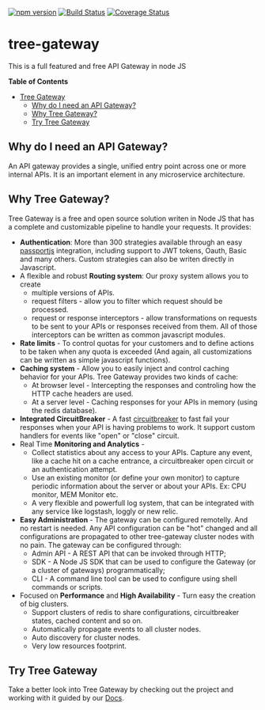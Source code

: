 [![npm version](https://badge.fury.io/js/tree-gateway.svg)](https://badge.fury.io/js/tree-gateway)
[![Build Status](https://travis-ci.org/Leanty/tree-gateway.svg?branch=master)](https://travis-ci.org/Leanty/tree-gateway)
[![Coverage Status](https://coveralls.io/repos/github/Leanty/tree-gateway/badge.svg?branch=master)](https://coveralls.io/github/Leanty/tree-gateway?branch=master)


# tree-gateway
This is a full featured and free API Gateway in node JS

**Table of Contents** 

- [Tree Gateway](#)
  - [Why do I need an API Gateway?](#why-do-i-need-an-api-gateway)
  - [Why Tree Gateway?](#why-tree-gateway)
  - [Try Tree Gateway](#try-tree-gateway)
  

## Why do I need an API Gateway?

An API gateway provides a single, unified entry point across one or more internal APIs. It is an important element in any microservice architecture.


## Why Tree Gateway?

Tree Gateway is a free and open source solution writen in Node JS that has a complete and customizable pipeline to handle your requests.
It provides:
  - **Authentication**: More than 300 strategies available through an easy [passportjs](http://passportjs.org/) integration, including support to JWT tokens, Oauth, Basic and many others. Custom strategies can also be writen directly in Javascript.
  - A flexible and robust **Routing system**: Our proxy system allows you to create 
    - multiple versions of APIs.
    - request filters - allow you to filter which request should be processed.
    - request or response interceptors - allow transformations on requests to be sent to your APIs or responses received from them. All of those interceptors can be written as common javascript modules.
  - **Rate limits** - To control quotas for your customers and to define actions to be taken when any quota is exceeded (And again, all customizations can be written as simple javascript functions).
  - **Caching system** - Allow you to easily inject and control caching behavior for your APIs. Tree Gateway provides two kinds of cache:
    - At browser level - Intercepting the responses and controling how the HTTP cache headers are used.
    - At a server level - Caching responses for your APIs in memory (using the redis database).
  - **Integrated CircuitBreaker** - A fast [circuitbreaker](https://martinfowler.com/bliki/CircuitBreaker.html) to fast fail your responses when your API is having problems to work. It support custom handlers for events like "open" or "close" circuit.
  - Real Time **Monitoring and Analytics** - 
    - Collect statistics about any access to your APIs. Capture any event, like a cache hit on a cache entrance, a circuitbreaker open circuit or an authentication attempt.
    - Use an existing monitor (or define your own monitor) to capture periodic information about the server or about your APIs. Ex: CPU monitor, MEM Monitor etc.
    - A very flexible and powerfull log system, that can be integrated with any service like logstash, loggly or new relic.
  - **Easy Administration** - The gateway can be configured remotelly. And no restart is needed. Any API configuration can be "hot" changed and all configurations are propagated to other tree-gateway cluster nodes with no pain. The gateway can be configured through:
    - Admin API - A REST API that can be invoked through HTTP;
    - SDK - A Node JS SDK that can be used to configure the Gateway (or a cluster of gateways) programmatically;
    - CLI - A command line tool can be used to configure using shell commands or scripts.
  - Focused on **Performance** and **High Availability** - Turn easy the creation of big clusters.
    - Support clusters of redis to share configurations, circuitbreaker states, cached content and so on.
    - Automatically propagate events to all cluster nodes.
    - Auto discovery for cluster nodes.
    - Very low resources footprint.

## Try Tree Gateway

Take a better look into Tree Gateway by checking out the project and working with it guided by our [Docs](https://github.com/Leanty/tree-gateway/wiki).